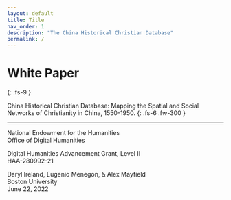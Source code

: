 ```yaml
---
layout: default
title: Title
nav_order: 1
description: "The China Historical Christian Database"
permalink: /
---
```


# White Paper
{: .fs-9 }

China Historical Christian Database: Mapping the Spatial and Social Networks of Christianity in China, 1550-1950.
{: .fs-6 .fw-300 }

---

National Endowment for the Humanities  
Office of Digital Humanities

Digital Humanities Advancement Grant, Level II  
HAA-280992-21

Daryl Ireland, Eugenio Menegon, & Alex Mayfield  
Boston University  
June 22, 2022
